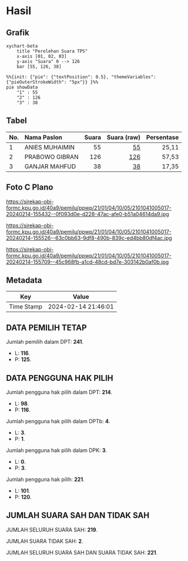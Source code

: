 # Hasil

## Grafik

```mermaid
xychart-beta
    title "Perolehan Suara TPS"
    x-axis [01, 02, 03]
    y-axis "Suara" 0 --> 126
    bar [55, 126, 38]
```

```mermaid
%%{init: {"pie": {"textPosition": 0.5}, "themeVariables": {"pieOuterStrokeWidth": "5px"}} }%%
pie showData
    "1" : 55
    "2" : 126
    "3" : 38
```

## Tabel

| No. | Nama Paslon    | Suara | Suara (raw) | Persentase |
|:--- |:-------------- | -----:| -----------:| ----------:|
| 1   | ANIES MUHAIMIN | 55    | [55][p-1]   | 25,11      |
| 2   | PRABOWO GIBRAN | 126   | [126][p-2]  | 57,53      |
| 3   | GANJAR MAHFUD  | 38    | [38][p-3]   | 17,35      |


[p-1]: https://github.com/gigit-pemilu/pemilu-2024-21-kepulauan-riau/blob/main/pilpres/hitung-suara/sub/21-kepulauan-riau/sub/01-bintan/sub/04-gunung-kijang/sub/1005-kawal/sub/017-tps/sub/paslon-1.txt
[p-2]: https://github.com/gigit-pemilu/pemilu-2024-21-kepulauan-riau/blob/main/pilpres/hitung-suara/sub/21-kepulauan-riau/sub/01-bintan/sub/04-gunung-kijang/sub/1005-kawal/sub/017-tps/sub/paslon-2.txt
[p-3]: https://github.com/gigit-pemilu/pemilu-2024-21-kepulauan-riau/blob/main/pilpres/hitung-suara/sub/21-kepulauan-riau/sub/01-bintan/sub/04-gunung-kijang/sub/1005-kawal/sub/017-tps/sub/paslon-3.txt

## Foto C Plano

https://sirekap-obj-formc.kpu.go.id/40a9/pemilu/ppwp/21/01/04/10/05/2101041005017-20240214-155432--0f093d0e-d228-47ac-afe0-b51a04614da9.jpg

https://sirekap-obj-formc.kpu.go.id/40a9/pemilu/ppwp/21/01/04/10/05/2101041005017-20240214-155526--63c0bb63-9df8-490b-839c-ed4bb80df4ac.jpg

https://sirekap-obj-formc.kpu.go.id/40a9/pemilu/ppwp/21/01/04/10/05/2101041005017-20240214-155709--45c968fb-a1cd-48cd-bd7e-303142b0af0b.jpg


## Metadata

| Key        | Value               |
| ---------- | ------------------- |
| Time Stamp | 2024-02-14 21:46:01 |


## DATA PEMILIH TETAP

Jumlah pemilih dalam DPT: **241**.
 * L: **116**.
 * P: **125**.

## DATA PENGGUNA HAK PILIH

Jumlah pengguna hak pilih dalam DPT: **214**.
 * L: **98**.
 * P: **116**.

Jumlah pengguna hak pilih dalam DPTb: **4**.
 * L: **3**.
 * P: **1**.

Jumlah pengguna hak pilih dalam DPK: **3**.
 * L: **0**.
 * P: **3**.

Jumlah pengguna hak pilih: **221**.
 * L: **101**.
 * P: **120**.

## JUMLAH SUARA SAH DAN TIDAK SAH

JUMLAH SELURUH SUARA SAH: **219**.

JUMLAH SUARA TIDAK SAH: **2**.

JUMLAH SELURUH SUARA SAH DAN SUARA TIDAK SAH: **221**.


